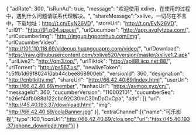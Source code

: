{
	"adRate": 300,
	"isRunAd": true,
	"message": "欢迎使用 xxlive，在使用的过程中，遇到什么问题请联系代理解决。",
	"shareMessage":"xxlive，一切尽在不言中，下载地址：http://t.cn/EyN26VD",
	"storeUrl": "http://t.cn/EyN26VD",
	"url91": "http://91.p04.space/",
	"urlCucumber": "http://app.avgfytzba.com/",
	"urlCucumberImg": "http://imgup.hgpornhub.com/img",
	"urlCucumberVideo": "http://101.110.118.69/videoup.huangguapro.com/video/",
	"urlDownload": "https://raw.githubusercontent.com/xxlive520/version/master/xxlive1.2.apk",
	"urlLive2": "http://qm3.top/",
	"urlTiktok": "http://api88.iicp.net:88/",
	"urlTorrent": "http://ps567.us/",
	"newliveToken": "c5ffb1d69f802410ab44cbee868900eb",
	"versionId": 360,
	"designation": "http://cnbtkitty.me",
	"shareUrl": "http://66.42.40.69/index.html",
	"userUrl": "http://66.42.40.69/member",
	"fanhaoUrl": "https://avmoo.xyz/cn/",
	"messageId": 360,
	"cucumberVersion": "110002101",
	"cucumberSeq": "b26ef4afb088d122cbc92C30mC30nDpOvCpa",
	"ads": [{
		"url": "http://45.40.193.37/download.html",
		"img": "http://66.42.40.69/colaBanner.jpg"
	}],
	"extraChannel":[{"name":"可乐影视","type":100,"iconUrl":"http://66.42.40.69/cloa.png","url":"http://45.40.193.37/phone_download.html"}]
}
